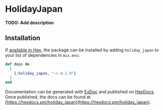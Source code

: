 # HolidayJapan

**TODO: Add description**

## Installation

If [available in Hex](https://hex.pm/docs/publish), the package can be installed
by adding `holiday_japan` to your list of dependencies in `mix.exs`:

```elixir
def deps do
  [
    {:holiday_japan, "~> 0.1.0"}
  ]
end
```

Documentation can be generated with [ExDoc](https://github.com/elixir-lang/ex_doc)
and published on [HexDocs](https://hexdocs.pm). Once published, the docs can
be found at [https://hexdocs.pm/holiday_japan](https://hexdocs.pm/holiday_japan).

